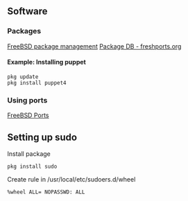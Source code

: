 ## Software
### Packages
[FreeBSD package management](https://www.freebsd.org/doc/en_US.ISO8859-1/books/handbook/pkgng-intro.html)
[Package DB - freshports.org](http://www.freshports.org/)

#### Example: Installing puppet
```
pkg update
pkg install puppet4
```


### Using ports
[FreeBSD Ports](https://www.freebsd.org/doc/en_US.ISO8859-1/books/handbook/ports-using.html)

## Setting up sudo
Install package
```
pkg install sudo
```

Create rule in /usr/local/etc/sudoers.d/wheel
```
%wheel ALL= NOPASSWD: ALL
```
